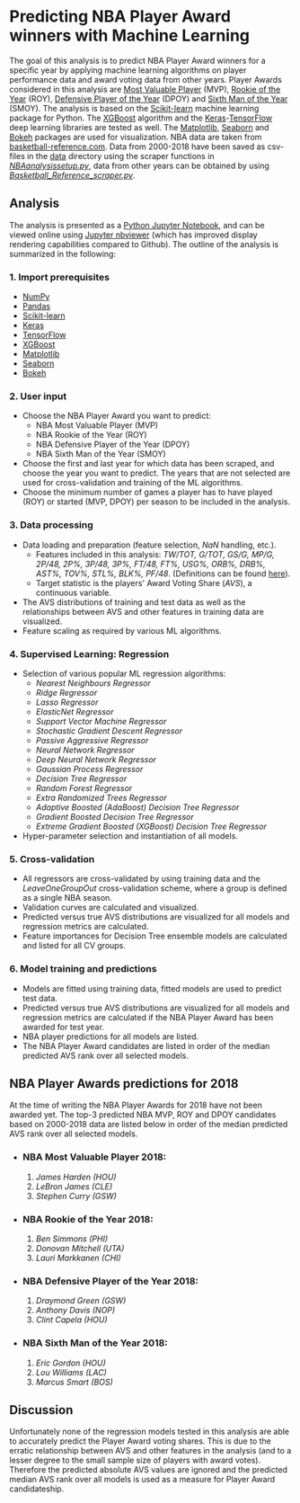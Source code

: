 # Predicting NBA Player Award winners with Machine Learning

The goal of this analysis is to predict NBA Player Award winners for a specific year by applying machine learning algorithms on player performance data and award voting data from other years. Player Awards considered in this analysis are [Most Valuable Player](https://www.basketball-reference.com/awards/mvp.html) (MVP), [Rookie of the Year](https://www.basketball-reference.com/awards/roy.html) (ROY), [Defensive Player of the Year](https://www.basketball-reference.com/awards/dpoy.html) (DPOY) and [Sixth Man of the Year](https://www.basketball-reference.com/awards/smoy.html) (SMOY). The analysis is based on the [Scikit-learn](http://scikit-learn.org) machine learning package for Python. The [XGBoost](http://xgboost.readthedocs.io/en/latest/) algorithm and the [Keras](https://keras.io/)-[TensorFlow](https://www.tensorflow.org/) deep learning libraries are tested as well. The [Matplotlib](https://matplotlib.org/), [Seaborn](https://seaborn.pydata.org/) and [Bokeh](https://bokeh.pydata.org/) packages are used for visualization. NBA data are taken from [basketball-reference.com](https://www.basketball-reference.com). Data from 2000-2018 have been saved as csv-files in the [data](data) directory using the scraper functions in [*NBAanalysissetup.py*](NBAanalysissetup.py), data from other years can be obtained by using [*Basketball_Reference_scraper.py*](Basketball_Reference_scraper.py).  

## Analysis

The analysis is presented as a [Python Jupyter Notebook](NBA_PlayerAwards.ipynb), and can be viewed online using [Jupyter nbviewer](https://nbviewer.jupyter.org/github/gmalim/NBA_analysis/blob/master/NBA_PlayerAwards.ipynb) (which has improved display rendering capabilities compared to Github). The outline of the analysis is summarized in the following:

### 1. Import prerequisites

- [NumPy](http://www.numpy.org)
- [Pandas](https://pandas.pydata.org)
- [Scikit-learn](http://scikit-learn.org)
- [Keras](https://keras.io/)
- [TensorFlow](https://www.tensorflow.org/)
- [XGBoost](http://xgboost.readthedocs.io/en/latest/)
- [Matplotlib](https://matplotlib.org/)
- [Seaborn](https://seaborn.pydata.org/)
- [Bokeh](https://bokeh.pydata.org/)

### 2. User input

- Choose the NBA Player Award you want to predict:
	- NBA Most Valuable Player (MVP)
	- NBA Rookie of the Year (ROY)
	- NBA Defensive Player of the Year (DPOY)
	- NBA Sixth Man of the Year (SMOY)
- Choose the first and last year for which data has been scraped, and choose the year you want to predict. The years that are not selected are used for cross-validation and training of the ML algorithms.
- Choose the minimum number of games a player has to have played (ROY) or started (MVP, DPOY) per season to be included in the analysis.

### 3. Data processing

- Data loading and preparation (feature selection, *NaN* handling, etc.).
	- Features included in this analysis: *TW/TOT, G/TOT, GS/G, MP/G, 2P/48, 2P%, 3P/48, 3P%, FT/48, FT%, USG%, ORB%, DRB%, AST%, TOV%, STL%, BLK%, PF/48*. (Definitions can be found [here](https://www.basketball-reference.com/about/glossary.html)).
	- Target statistic is the players' Award Voting Share (*AVS*), a continuous variable.
- The AVS distributions of training and test data as well as the relationships between AVS and other features in training data are visualized.
- Feature scaling as required by various ML algorithms.

### 4. Supervised Learning: Regression

- Selection of various popular ML regression algorithms:
	- *Nearest Neighbours Regressor*
	- *Ridge Regressor*
	- *Lasso Regressor*
	- *ElasticNet Regressor*
	- *Support Vector Machine Regressor*
	- *Stochastic Gradient Descent Regressor*
	- *Passive Aggressive Regressor*
	- *Neural Network Regressor*
	- *Deep Neural Network Regressor*
	- *Gaussian Process Regressor*
	- *Decision Tree Regressor*
	- *Random Forest Regressor*
	- *Extra Randomized Trees Regressor*
	- *Adaptive Boosted (AdaBoost) Decision Tree Regressor*
	- *Gradient Boosted Decision Tree Regressor*
	- *Extreme Gradient Boosted (XGBoost) Decision Tree Regressor*
- Hyper-parameter selection and instantiation of all models.

### 5. Cross-validation 

- All regressors are cross-validated by using training data and the *LeaveOneGroupOut* cross-validation scheme, where a group is defined as a single NBA season.
- Validation curves are calculated and visualized.
- Predicted versus true AVS distributions are visualized for all models and regression metrics are calculated.
- Feature importances for Decision Tree ensemble models are calculated and listed for all CV groups.

### 6. Model training and predictions

- Models are fitted using training data, fitted models are used to predict test data.
- Predicted versus true AVS distributions are visualized for all models and regression metrics are calculated if the NBA Player Award has been awarded for test year.
- NBA player predictions for all models are listed.
- The NBA Player Award candidates are listed in order of the median predicted AVS rank over all selected models.

## NBA Player Awards predictions for 2018

At the time of writing the NBA Player Awards for 2018 have not been awarded yet. The top-3 predicted NBA MVP, ROY and DPOY candidates based on 2000-2018 data are listed below in order of the median predicted AVS rank over all selected models.

- ### NBA Most Valuable Player 2018:

	1. *James Harden (HOU)*
	2. *LeBron James (CLE)* 
	3. *Stephen Curry (GSW)* 

- ### NBA Rookie of the Year 2018:

	1. *Ben Simmons (PHI)*
	2. *Donovan Mitchell (UTA)*
	3. *Lauri Markkanen (CHI)*

- ### NBA Defensive Player of the Year 2018:

	1. *Draymond Green (GSW)*
	2. *Anthony Davis (NOP)*
	3. *Clint Capela (HOU)*

- ### NBA Sixth Man of the Year 2018:

	1. *Eric Gordon (HOU)*
	2. *Lou Williams (LAC)*
	3. *Marcus Smart (BOS)*

## Discussion

Unfortunately none of the regression models tested in this analysis are able to accurately predict the Player Award voting shares. This is due to the erratic relationship between AVS and other features in the analysis (and to a lesser degree to the small sample size of players with award votes). Therefore the predicted absolute AVS values are ignored and the predicted median AVS rank over all models is used as a measure for Player Award candidateship.